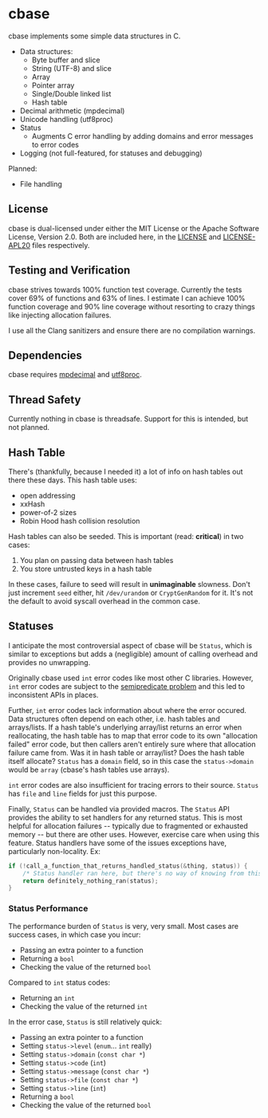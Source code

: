 # cbase

cbase implements some simple data structures in C.

- Data structures:
  - Byte buffer and slice
  - String (UTF-8) and slice
  - Array
  - Pointer array
  - Single/Double linked list
  - Hash table
- Decimal arithmetic (mpdecimal)
- Unicode handling (utf8proc)
- Status
  - Augments C error handling by adding domains and error messages to error
    codes
- Logging (not full-featured, for statuses and debugging)

Planned:
- File handling

## License

cbase is dual-licensed under either the MIT License or the Apache Software
License, Version 2.0.  Both are included here, in the [LICENSE](LICENSE) and
[LICENSE-APL20](LICENSE-APL20) files respectively.

## Testing and Verification

cbase strives towards 100% function test coverage.  Currently the tests cover
69% of functions and 63% of lines.  I estimate I can achieve 100% function
coverage and 90% line coverage without resorting to crazy things like injecting
allocation failures.

I use all the Clang sanitizers and ensure there are no compilation warnings.

## Dependencies

cbase requires [mpdecimal](http://www.bytereef.org/mpdecimal/) and
[utf8proc](http://julialang.org/utf8proc/).

## Thread Safety

Currently nothing in cbase is threadsafe.  Support for this is intended, but
not planned.

## Hash Table

There's (thankfully, because I needed it) a lot of info on hash tables out
there these days.  This hash table uses:

- open addressing
- xxHash
- power-of-2 sizes
- Robin Hood hash collision resolution

Hash tables can also be seeded.  This is important (read: **critical**) in two
cases:

1. You plan on passing data between hash tables
2. You store untrusted keys in a hash table

In these cases, failure to seed will result in **unimaginable** slowness.
Don't just increment `seed` either, hit `/dev/urandom` or `CryptGenRandom` for
it.  It's not the default to avoid syscall overhead in the common case.

## Statuses

I anticipate the most controversial aspect of cbase will be `Status`, which is
similar to exceptions but adds a (negligible) amount of calling overhead and
provides no unwrapping.

Originally cbase used `int` error codes like most other C libraries.  However,
`int` error codes are subject to the
[semipredicate problem](https://en.wikipedia.org/wiki/Semipredicate_problem)
and this led to inconsistent APIs in places.

Further, `int` error codes lack information about where the error occured.
Data structures often depend on each other, i.e. hash tables and arrays/lists.
If a hash table's underlying array/list returns an error when reallocating, the
hash table has to map that error code to its own "allocation failed" error
code, but then callers aren't entirely sure where that allocation failure came
from.  Was it in hash table or array/list?  Does the hash table itself
allocate?  `Status` has a `domain` field, so in this case the `status->domain`
would be `array` (cbase's hash tables use arrays).

`int` error codes are also insufficient for tracing errors to their source.
`Status` has `file` and `line` fields for just this purpose.

Finally, `Status` can be handled via provided macros.  The `Status` API
provides the ability to set handlers for any returned status.  This is most
helpful for allocation failures -- typically due to fragmented or exhausted
memory -- but there are other uses.  However, exercise care when using this
feature.  Status handlers have some of the issues exceptions have, particularly
non-locality.  Ex:

```c
if (!call_a_function_that_returns_handled_status(&thing, status)) {
    /* Status handler ran here, but there's no way of knowing from this code */
    return definitely_nothing_ran(status);
}
```

### Status Performance

The performance burden of `Status` is very, very small.  Most cases are success
cases, in which case you incur:
  - Passing an extra pointer to a function
  - Returning a `bool`
  - Checking the value of the returned `bool`

Compared to `int` status codes:
  - Returning an `int`
  - Checking the value of the returned `int`

In the error case, `Status` is still relatively quick:
  - Passing an extra pointer to a function
  - Setting `status->level` (`enum`... `int` really)
  - Setting `status->domain` (`const char *`)
  - Setting `status->code` (`int`)
  - Setting `status->message` (`const char *`)
  - Setting `status->file` (`const char *`)
  - Setting `status->line` (`int`)
  - Returning a `bool`
  - Checking the value of the returned `bool`

